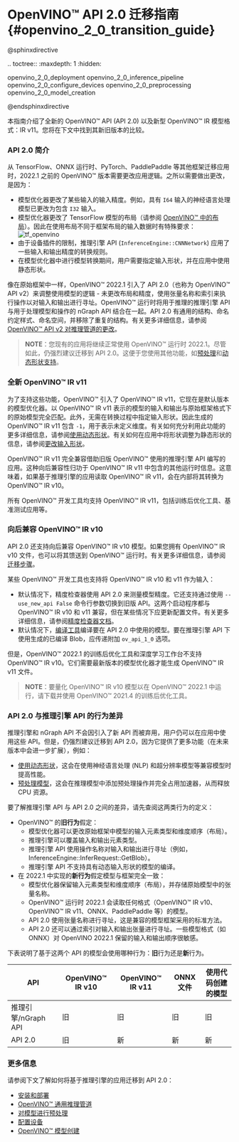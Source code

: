 # OpenVINO™ API 2.0 迁移指南{#openvino_2_0_transition_guide}

@sphinxdirective

.. toctree::
   :maxdepth: 1
   :hidden:

   openvino_2_0_deployment
   openvino_2_0_inference_pipeline
   openvino_2_0_configure_devices
   openvino_2_0_preprocessing
   openvino_2_0_model_creation

@endsphinxdirective

本指南介绍了全新的 OpenVINO™ API (API 2.0) 以及新型 OpenVINO™ IR 模型格式：IR v11。您将在下文中找到其新旧版本的比较。

### API 2.0 简介

从 TensorFlow、ONNX 运行时、PyTorch、PaddlePaddle 等其他框架迁移应用时，2022.1 之前的 OpenVINO™ 版本需要更改应用逻辑。之所以需要做出更改，是因为：

- 模型优化器更改了某些输入的输入精度。例如，具有 `I64` 输入的神经语言处理模型已更改为包含 `I32` 输入。
- 模型优化器更改了 TensorFlow 模型的布局（请参阅 [OpenVINO™ 中的布局](../layout_overview.md)）。因此在使用布局不同于框架布局的输入数据时有特殊要求：
![tf_openvino]
- 由于设备插件的限制，推理引擎 API (`InferenceEngine::CNNNetwork`) 应用了一些输入和输出精度的转换规则。
- 在模型优化器中进行模型转换期间，用户需要指定输入形状，并在应用中使用静态形状。

像在原始框架中一样，OpenVINO™ 2022.1 引入了 API 2.0（也称为 OpenVINO™ API v2）来调整使用模型的逻辑 - 未更改布局和精度，使用张量名称和索引来执行操作以对输入和输出进行寻址。OpenVINO™ 运行时将用于推理的推理引擎 API 与用于处理模型和操作的 nGraph API 结合在一起。API 2.0 有通用的结构、命名约定样式、命名空间，并移除了重复的结构。有关更多详细信息，请参阅 [OpenVINO™ API v2 对推理管道的更改](common_inference_pipeline.md)。

> **NOTE**：您现有的应用将继续正常使用 OpenVINO™ 运行时 2022.1。尽管如此，仍强烈建议迁移到 API 2.0。这便于您使用其他功能，如[预处理](../preprocessing_overview.md)和[动态形状支持](../ov_dynamic_shapes.md)。

### 全新 OpenVINO™ IR v11

为了支持这些功能，OpenVINO™ 引入了 OpenVINO™ IR v11，它现在是默认版本的模型优化器。以 OpenVINO™ IR v11 表示的模型的输入和输出与原始框架格式下的原始模型完全匹配。此外，无需在转换过程中指定输入形状。因此生成的 OpenVINO™ IR v11 包含 `-1`，用于表示未定义维度。有关如何充分利用此功能的更多详细信息，请参阅[使用动态形状](../ov_dynamic_shapes.md)。有关如何在应用中将形状调整为静态形状的信息，请参阅[更改输入形状](../ShapeInference.md)。

OpenVINO™ IR v11 完全兼容借助旧版 OpenVINO™ 使用的推理引擎 API 编写的应用。这种向后兼容性归功于 OpenVINO™ IR v11 中包含的其他运行时信息。这意味着，如果基于推理引擎的应用读取 OpenVINO™ IR v11，会在内部将其转换为 OpenVINO™ IR v10。

所有 OpenVINO™ 开发工具均支持 OpenVINO™ IR v11，包括训练后优化工具、基准测试应用等。

### 向后兼容 OpenVINO™ IR v10

API 2.0 还支持向后兼容 OpenVINO™ IR v10 模型。如果您拥有 OpenVINO™ IR v10 文件，也可以将其馈送到 OpenVINO™ 运行时。有关更多详细信息，请参阅[迁移步骤](common_inference_pipeline.md)。

某些 OpenVINO™ 开发工具也支持将 OpenVINO™ IR v10 和 v11 作为输入：
- 默认情况下，精度检查器使用 API 2.0 来测量模型精度。它还支持通过使用 `--use_new_api False` 命令行参数切换到旧版 API。这两个启动程序都与 OpenVINO™ IR v10 和 v11 兼容，但在某些情况下应更新配置文件。有关更多详细信息，请参阅[精度检查器文档](https://github.com/openvinotoolkit/open_model_zoo/blob/master/tools/accuracy_checker/openvino/tools/accuracy_checker/launcher/openvino_launcher_readme.md)。
- 默认情况下，[编译工具](../../../tools/compile_tool/README.md)编译要在 API 2.0 中使用的模型。要在推理引擎 API 下使用生成的已编译 Blob，应传递附加 `ov_api_1_0` 选项。

但是，OpenVINO™ 2022.1 的训练后优化工具和深度学习工作台不支持 OpenVINO™ IR v10。它们需要最新版本的模型优化器才能生成 OpenVINO™ IR v11 文件。

> **NOTE**：要量化 OpenVINO™ IR v10 模型以在 OpenVINO™ 2022.1 中运行，请下载并使用 OpenVINO™ 2021.4 的训练后优化工具。

### <a name="differences-api20-ie"></a>API 2.0 与推理引擎 API 的行为差异

推理引擎和 nGraph API 不会因引入了新 API 而被弃用，用户仍可以在应用中使用这些 API。但是，仍强烈建议迁移到 API 2.0，因为它提供了更多功能（在未来版本中会进一步扩展），例如：
- [使用动态形状](../ov_dynamic_shapes.md)，这会在使用神经语言处理 (NLP) 和超分辨率模型等兼容模型时提高性能。
- [预处理模型](../preprocessing_overview.md)，这会在推理模型中添加预处理操作并完全占用加速器，从而释放 CPU 资源。

要了解推理引擎 API 与 API 2.0 之间的差异，请先查阅这两类行为的定义：
- OpenVINO™ 的**旧行为**假定：
   - 模型优化器可以更改原始框架中模型的输入元素类型和维度顺序（布局）。
   - 推理引擎可以覆盖输入和输出元素类型。
   - 推理引擎 API 使用操作名称对输入和输出进行寻址（例如，InferenceEngine::InferRequest::GetBlob）。
   - 推理引擎 API 不支持具有动态输入形状的模型的编译。
- 在 2022.1 中实现的**新行为**假定模型与框架完全一致：
   - 模型优化器保留输入元素类型和维度顺序（布局），并存储原始模型中的张量名称。
   - OpenVINO™ 运行时 2022.1 会读取任何格式（OpenVINO™ IR v10、OpenVINO™ IR v11、ONNX、PaddlePaddle 等）的模型。
   - API 2.0 使用张量名称进行寻址，这是兼容的模型框架采用的标准方法。
   - API 2.0 还可以通过索引对输入和输出张量进行寻址。一些模型格式（如 ONNX）对 OpenVINO 2022.1 保留的输入和输出顺序很敏感。

下表说明了基于这两个 API 的模型会使用哪种行为：**旧**行为还是**新**行为。

| API | OpenVINO™ IR v10 | OpenVINO™ IR v11 | ONNX 文件 | 使用代码创建的模型 |
|-------------------------------|------------------|------------------|------------|------------------------|
| 推理引擎/nGraph API | 旧 | 旧 | 旧 | 旧 |
| API 2.0 | 旧 | 新 | 新 | 新 |

### 更多信息

请参阅下文了解如何将基于推理引擎的应用迁移到 API 2.0：
- [安装和部署](deployment_migration.md)
- [OpenVINO™ 通用推理管道](common_inference_pipeline.md)
- [对模型进行预处理](./preprocessing.md)
- [配置设备](./configure_devices.md)
- [OpenVINO™ 模型创建](graph_construction.md)

[tf_openvino]: ../../img/tf_openvino.png
